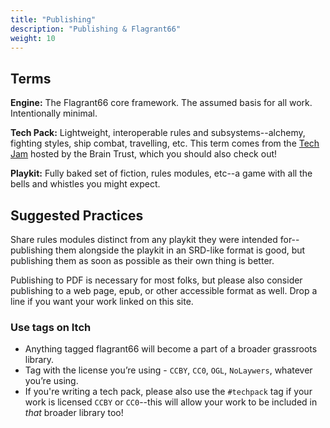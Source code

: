 ```yaml
---
title: "Publishing"
description: "Publishing & Flagrant66"
weight: 10
---
```


## Terms

**Engine:** The Flagrant66 core framework.
The assumed basis for all work. Intentionally minimal.

**Tech Pack:** Lightweight, interoperable rules and subsystems--alchemy, fighting styles, ship combat, travelling, etc.
This term comes from the [Tech Jam](https://itch.io/jam/tech-jam) hosted by the Brain Trust, which you should also check out!

**Playkit:** Fully baked set of fiction, rules modules, etc--a game with all the bells and whistles you might expect.

## Suggested Practices

Share rules modules distinct from any playkit they were intended for--publishing them alongside the playkit in an SRD-like format is good, but publishing them as soon as possible as their own thing is better.

Publishing to PDF is necessary for most folks, but please also consider publishing to a web page, epub, or other accessible format as well. Drop a line if you want your work linked on this site.

### Use tags on Itch

+ Anything tagged flagrant66 will become a part of a broader grassroots library.
+ Tag with the license you’re using - `CCBY`, `CC0`, `OGL`, `NoLaywers`, whatever you’re using.
+ If you're writing a tech pack, please also use the `#techpack` tag if your work is licensed `CCBY` or `CC0`--this will allow your work to be included in _that_ broader library too!
